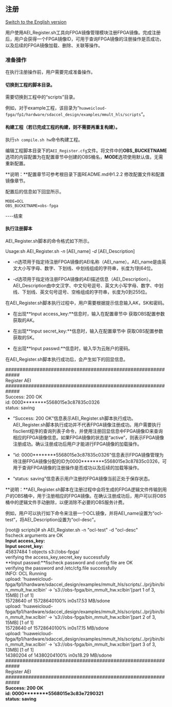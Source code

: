 注册
----

[Switch to the English version](./Register_an_FPGA_image_for_an_OpenCL_project.md)

用户使用AEI_Register.sh工具向FPGA镜像管理模块注册FPGA镜像。完成注册后，用户会获得一个FPGA镜像ID，可用于查询FPGA镜像的注册操作是否成功，以及后续的FPGA镜像加载、删除、关联等操作。

### 准备操作

在执行注册操作前，用户需要完成准备操作。

#### 切换到工程的脚本目录。

需要切换到工程中的“scripts”目录。

例如，对于example工程，该目录为“`huaweicloud-fpga/fp1/hardware/sdaccel_design/examples/mmult_hls/scripts`”。

#### 构建工程（若已完成工程的构建，则不需要再重复构建）。

执行`sh compile.sh hw`命令构建工程。

编辑工程脚本目录下的`AEI_Register.cfg`文件。将文件中的**OBS_BUCKETNAME**选项的内容配置为在配置章节中创建的OBS桶名，**MODE**选项使用默认值，无需重新配置。

**说明：**配置章节可参考根目录下面README.md中1.2.2 修改配置文件和配置镜像章节。

配置后的信息如下回显所示。

    MODE=OCL  
    OBS_BUCKETNAME=obs-fpga

\----结束

#### 执行注册脚本

AEI_Register.sh脚本的命令格式如下所示。

Usage:sh AEI_Register.sh *-n* [AEI_name] *-d* [AEI_Description]

-   *-n*选项用于指定待注册FPGA镜像的AEI名称（AEI_name）。AEI_name是由英文大小写字母、数字、下划线、中划线组成的字符串，长度为1到64位。

-   *-d*选项用于指定待注册FPGA镜像的AEI描述信息（AEI_Description）。AEI_Description由中文汉字、中文句号逗号、英文大小写字母、数字、中划线、下划线、英文句号逗号、空格组成的字符串，长度为0到255位。

在AEI_Register.sh脚本执行过程中，用户需要根据提示信息输入AK，SK和密码。

-  在出现**Input access_key:**信息时，输入在配置章节中 获取OBS配置参数获取的AK。

-  在出现**Input secret_key:**信息时，输入在配置章节中 获取OBS配置参数获取的SK。

-  在出现**Input passwd:**信息时，输入华为云账户的密码。

在AEI_Register.sh脚本执行成功后，会产生如下的回显信息。

\#\#\#\#\#\#\#\#\#\#\#\#\#\#\#\#\#\#\#\#\#\#\#\#\#\#\#\#\#\#\#\#\#\#\#\#\#\#\#\#\#\#\#\#\#\#\#\#\#\#\#\#\#\#\#\#\#\#\#\#\#  
Register AEI  
\#\#\#\#\#\#\#\#\#\#\#\#\#\#\#\#\#\#\#\#\#\#\#\#\#\#\#\#\#\#\#\#\#\#\#\#\#\#\#\#\#\#\#\#\#\#\#\#\#\#\#\#\#\#\#\#\#\#\#\#\#  
Success: 200 OK  
id: 0000\*\*\*\*\*\*\*\*5568015e3c87835c0326  
status: saving

-   “Success: 200
    OK”信息表示AEI_Register.sh脚本执行成功。AEI_Register.sh脚本执行成功并不代表FPGA镜像注册成功。用户需要执行fisclient程序的查询列表子命令，并使用注册回显信息中FPGA镜像ID来查询相应的FPGA镜像信息。如果FPGA镜像的状态是“active”，则表示FPGA镜像注册成功。确认注册成功后用户才能进行FPGA镜像的加载操作。

-   “id:
    0000\*\*\*\*\*\*\*\*5568015e3c87835c0326”信息表示FPGA镜像管理为待注册FPGA镜像分配的ID为0000\*\*\*\*\*\*\*\*5568015e3c87835c0326，可用于查询FPGA镜像的注册操作是否成功以及后续的加载等操作。

-   “status: saving”信息表示用户注册的FPGA镜像当前正处于保存状态。


**说明：**AEI_Register.sh脚本在注册过程中会将生成的FPGA逻辑文件传输到用户的OBS桶中，用于注册相应的FPGA镜像。在确认注册成功后，用户可以将OBS桶中的逻辑文件手动删除，以便消除不必要的OBS服务计费。

例如，用户可以执行如下命令来注册一个OCL镜像，并将AEI_name设置为“ocl-test”，将AEI_Description设置为“ocl-desc”。

[root\@ scripts]\# sh AEI_Register.sh -n "ocl-test" -d "ocl-desc"  
fischeck arguments are OK  
**Input access_key:**  
**Input secret_key:**  
45837484 1 objects s3://obs-fpga/  
verifying the access_key,secret_key successfully  
**Input passwd:**fischeck password and config file are OK  
verifying the password and /etc/cfg.file successfully  
INFO: OCL Running  
upload:
'huaweicloud-fpga/fp1/hardware/sdaccel_design/examples/mmult_hls/scripts/../prj/bin/bin_mmult_hw.xclbin'
-\> 's3://obs-fpga/bin_mmult_hw.xclbin'[part 1 of 3, 15MB] [1 of 1]  
15728640 of 15728640100% in0s17.53 MB/sdone  
upload:
'huaweicloud-fpga/fp1/hardware/sdaccel_design/examples/mmult_hls/scripts/../prj/bin/bin_mmult_hw.xclbin'
-\> 's3://obs-fpga/bin_mmult_hw.xclbin'[part 2 of 3, 15MB] [1 of 1]  
15728640 of 15728640100% in0s17.15 MB/sdone  
upload:
'huaweicloud-fpga/fp1/hardware/sdaccel_design/examples/mmult_hls/scripts/../prj/bin/bin_mmult_hw.xclbin'
-\> 's3://obs-fpga/bin_mmult_hw.xclbin'[part 3 of 3, 13MB] [1 of 1]  
14380204 of 14380204100% in0s18.29 MB/sdone  
\#\#\#\#\#\#\#\#\#\#\#\#\#\#\#\#\#\#\#\#\#\#\#\#\#\#\#\#\#\#\#\#\#\#\#\#\#\#\#\#\#\#\#\#\#\#\#\#\#\#\#\#\#\#\#\#\#\#\#\#\#  
Register AEI  
\#\#\#\#\#\#\#\#\#\#\#\#\#\#\#\#\#\#\#\#\#\#\#\#\#\#\#\#\#\#\#\#\#\#\#\#\#\#\#\#\#\#\#\#\#\#\#\#\#\#\#\#\#\#\#\#\#\#\#\#\#  
**Success: 200 OK**  
**id: 0000\*\*\*\*\*\*\*\*5568015e3c83e7290321**  
**status: saving**
